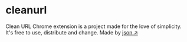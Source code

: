 # cleanurl
Clean URL Chrome extension is a project made for the love of simplicity. <br> It's free to use, distribute and change. Made by <a href="https://jimkollevik.com" target="_blank">json &#8599;</a>
